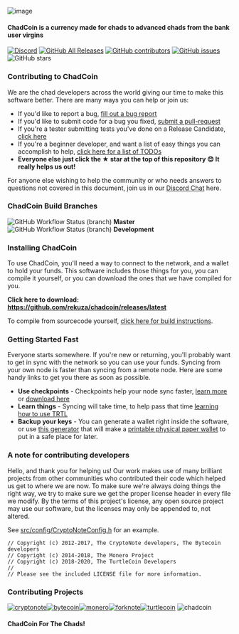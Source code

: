 ![image](https://cdn.discordapp.com/attachments/735046515982073949/790150915315204096/PicsArt_12-20-01.25.23.png)

#### ChadCoin is a currency made for chads to advanced chads from the bank user virgins

[![Discord](https://img.shields.io/discord/735046515982073946?label=ChadCoin%20Discord)](https://discord.gg/QVMsYcrvug) [![GitHub All Releases](https://img.shields.io/github/downloads/rekuza/chadcoin/total?label=Downloads)](https://github.com/rekuza/chadcoin/releases/latest) [![GitHub contributors](https://img.shields.io/github/contributors-anon/rekuza/chadcoin?label=Contributors)](https://github.com/rekuza/chadcoin/graphs/contributors) [![GitHub issues](https://img.shields.io/github/issues/rekuza/chadcoin?label=Issues)](https://github.com/rekuza/chadcoin/issues) ![GitHub stars](https://img.shields.io/github/stars/rekuza/chadcoin?label=Github%20Stars)

### Contributing to ChadCoin

We are the chad developers across the world giving our time to make this software better. There are many ways you can help or join us:

-   If you'd like to report a bug, [fill out a bug report](https://github.com/rekuza/chadcoin/issues/new?template=bug_report.md)
-   If you'd like to submit code for a bug you fixed, [submit a pull-request](https://github.com/rekuza/chadcoin/compare)
-   If you're a tester submitting tests you've done on a Release Candidate, [click here](https://github.com/rekuza/chadcoin/issues/new?template=release-candidate.md)
-   If you're a beginner developer, and want a list of easy things you can accomplish to help, [click here for a list of TODOs](https://github.com/rekuza/chadcoin/labels/GOOD%20FIRST%20ISSUE)
-   **Everyone else just click the ★ star at the top of this repository 😊 It really helps us out!**

For anyone else wishing to help the community or who needs answers to questions not covered in this document, join us in our [Discord Chat](https://discord.gg/QVMsYcrvug) here.

### ChadCoin Build Branches

![GitHub Workflow Status (branch)](https://img.shields.io/github/workflow/status/rekuza/chadcoin/Build/master) **Master**
![GitHub Workflow Status (branch)](https://img.shields.io/github/workflow/status/rekuza/chadcoin/Build/development) **Development**

### Installing ChadCoin

To use ChadCoin, you'll need a way to connect to the network, and a wallet to hold your funds. This software includes those things for you, you can compile it yourself, or you can download the ones that we have compiled for you.

**Click here to download: https://github.com/rekuza/chadcoin/releases/latest**

To compile from sourcecode yourself, [click here for build instructions](https://github.com/rekuza/chadcoin/blob/development/COMPILE.md).

### Getting Started Fast

Everyone starts somewhere. If you're new or returning, you'll probably want to get in sync with the network so you can use your funds. Syncing from your own node is faster than syncing from a remote node. Here are some handy links to get you there as soon as possible.

-   **Use checkpoints** - Checkpoints help your node sync faster, [learn more](http://checkpoints.turtlecoin.lol/use.html) or [download here](http://checkpoints.turtlecoin.lol)
-   **Learn things** - Syncing will take time, to help pass that time [learning how to use TRTL](https://docs.turtlecoin.lol/)
-   **Backup your keys** - You can generate a wallet right inside the software, or use [this generator](https://turtlecoin.lol/wallet/) that will make a [printable physical paper wallet](https://docs.turtlecoin.lol/guides/wallets/making-a-wallet) to put in a safe place for later.

### A note for contributing developers

Hello, and thank you for helping us! Our work makes use of many brilliant projects from other communities who contributed their code which helped us get to where we are now. To make sure we're always doing things the right way, we try to make sure we get the proper license header in every file we modify. By the terms of this project's license, any open source project may use our software, but the licenses may only be appended to, not altered. 

See [src/config/CryptoNoteConfig.h](https://github.com/turtlecoin/turtlecoin/commit/28cfef2575f2d767f6e512f2a4017adbf44e610e) for an example.

```
// Copyright (c) 2012-2017, The CryptoNote developers, The Bytecoin developers
// Copyright (c) 2014-2018, The Monero Project
// Copyright (c) 2018-2020, The TurtleCoin Developers
//
// Please see the included LICENSE file for more information.
```

### Contributing Projects

[![cryptonote](https://user-images.githubusercontent.com/34389545/72484723-d84bf700-37ca-11ea-812e-e24cd7bf9fca.png)](https://cryptonote.org/)[![bytecoin](https://user-images.githubusercontent.com/34389545/72484467-ef3e1980-37c9-11ea-903d-3d1266e9c4c2.png)](https://bytecoin.org/)[![monero](https://user-images.githubusercontent.com/34389545/72484448-e0576700-37c9-11ea-934a-15a7d9231709.png)](https://web.getmonero.org/)[![forknote](https://user-images.githubusercontent.com/34389545/72484430-d59cd200-37c9-11ea-8529-e06ae2426dca.png)](http://forknote.net/)[![turtlecoin](https://user-images.githubusercontent.com/34389545/72484404-c0c03e80-37c9-11ea-8754-0b5a8e797965.png)](https://turtlecoin.lol)
![chadcoin](https://cdn.discordapp.com/attachments/735046515982073949/790150915315204096/PicsArt_12-20-01.25.23.png)
#### ChadCoin For The Chads!
